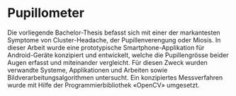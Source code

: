 # Pupillometer
Die vorliegende Bachelor-Thesis befasst sich mit einer der markantesten Symptome von Cluster-Headache, der Pupillenverengung oder Miosis. In dieser Arbeit wurde eine prototypische Smartphone-Applikation für Android-Geräte konzipiert und entwickelt, welche die Pupillengrösse beider Augen erfasst und miteinander vergleicht. Für diesen Zweck wurden verwandte Systeme, Applikationen und Arbeiten sowie Bildverarbeitungsalgorithmen untersucht. Ein konzipiertes Messverfahren wurde mit Hilfe der Programmierbibliothek «OpenCV» umgesetzt. 
